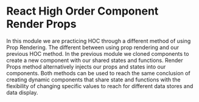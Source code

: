 # React High Order Component Render Props

In this module we are practicing HOC through a different method of using Prop Rendering. The different between using prop rendering and our previous HOC method. In the previous module we cloned components to create a new component with our shared states and functions. Render Props method alternatively injects our props and states into our components. Both methods can be used to reach the same conclusion of creating dynamic components that share state and functions with the flexibility of changing specific values to reach for different data stores and data display.
